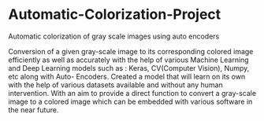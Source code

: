 # Automatic-Colorization-Project
Automatic colorization of gray scale images using auto encoders

Conversion of a given gray-scale image to its corresponding colored image efficiently
as well as accurately with the help of various Machine Learning and Deep Learning
models such as : Keras, CV(Computer Vision), Numpy, etc along with Auto- Encoders. Created a model that will learn on its own with the help of various datasets available
and without any human intervention. With an aim to provide a direct function to convert
a gray-scale image to a colored image which can be embedded with various software
in the near future.
